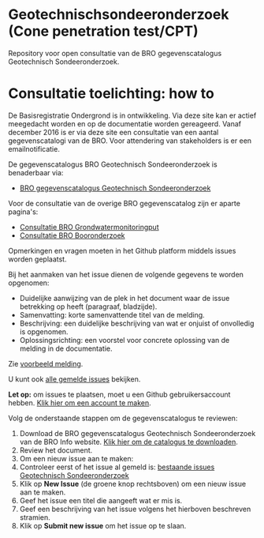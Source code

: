 # Geotechnischsondeeronderzoek (Cone penetration test/CPT)
Repository voor open consultatie van de BRO gegevenscatalogus Geotechnisch Sondeeronderzoek.

# Consultatie toelichting: how to

De Basisregistratie Ondergrond is in ontwikkeling. Via deze site kan er actief meegedacht worden en op de documentatie worden gereageerd.   Vanaf december 2016 is er via deze site een consultatie van een aantal gegevenscatalogi van de BRO. Voor attendering van stakeholders is er een emailnotificatie.

De gegevenscatalogus BRO Geotechnisch Sondeeronderzoek is benaderbaar via: 
- [BRO gegevenscatalogus Geotechnisch Sondeeronderzoek][5]

Voor de consultatie van de overige BRO gegevenscatalog zijn er aparte pagina's: 
- [Consultatie BRO Grondwatermonitoringput][6]
- [Consultatie BRO Booronderzoek][2]

Opmerkingen en vragen moeten in het Github platform middels issues worden geplaatst. 

Bij het aanmaken van het issue dienen de volgende gegevens te worden opgenomen:
-	Duidelijke aanwijzing van de plek in het document waar de issue betrekking op heeft (paragraaf, bladzijde).
-	Samenvatting: korte samenvattende titel van de melding.
-	Beschrijving: een duidelijke beschrijving van wat er onjuist of onvolledig is opgenomen.
-	Oplossingsrichting: een voorstel voor concrete oplossing van de melding in de documentatie.

Zie [voorbeeld melding][7].

U kunt ook [alle gemelde issues][1] bekijken. 

**Let op:** om issues te plaatsen, moet u een Github gebruikersaccount hebben. [Klik hier om een account te maken][4]. 

Volg de onderstaande stappen om de gegevenscatalogus te reviewen:

1. Download de BRO gegevenscatalogus Geotechnisch Sondeeronderzoek van de BRO Info website. [Klik hier om de catalogus te downloaden][5].
2. Review het document.
3. Om een nieuw issue aan te maken: 
  1. Controleer eerst of het issue al gemeld is: [bestaande issues Geotechnisch Sondeeronderzoek][1]
  1. Klik op **New Issue** (de groene knop rechtsboven) om een nieuw issue aan te maken.
  1. Geef het issue een titel die aangeeft wat er mis is.
  1. Geef een beschrijving van het issue volgens het hierboven beschreven stramien.
  1. Klik op **Submit new issue** om het issue op te slaan. 
  
[1]: https://github.com/BROprogramma/geotechnischsondeeronderzoek/issues
[2]: https://github.com/BROprogramma/booronderzoek
[4]: https://github.com/join
[5]: https://www.broinfo.nl/sites/www.broinfo.nl/files/BROinfo_Catalogus-Geotechnisch-sondeeronderzoek_20160323.pdf
[6]: https://github.com/BROprogramma/grondwatermonitoringput
[7]: https://github.com/BROprogramma/geotechnischsondeeronderzoek/issues/1
